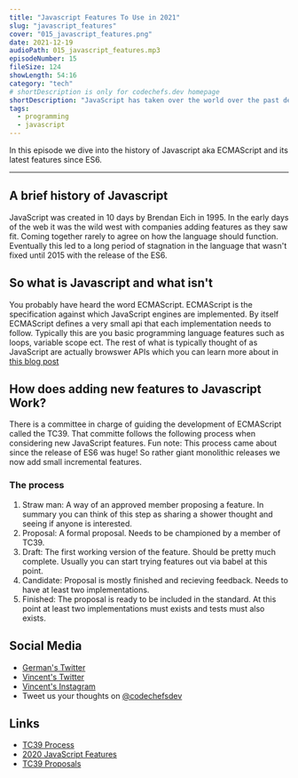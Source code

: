 ```yaml
---
title: "Javascript Features To Use in 2021"
slug: "javascript_features"
cover: "015_javascript_features.png"
date: 2021-12-19
audioPath: 015_javascript_features.mp3
episodeNumber: 15
fileSize: 124
showLength: 54:16
category: "tech"
# shortDescription is only for codechefs.dev homepage
shortDescription: "JavaScript has taken over the world over the past decade. Come learn about its history and the latest features."
tags:
  - programming
  - javascript
---
```


In this episode we dive into the history of Javascript aka ECMAScript and its latest features since ES6.

<hr/>

## A brief history of Javascript

JavaScript was created in 10 days by Brendan Eich in 1995.
In the early days of the web it was the wild west with companies adding features as they saw fit. Coming together rarely to agree on how the language should function. Eventually this led to a long period of stagnation in the language that wasn't fixed until 2015 with the release of the ES6.

## So what is Javascript and what isn't

You probably have heard the word ECMAScript.
ECMAScript is the specification against which JavaScript engines are implemented.
By itself ECMAScript defines a very small api that each implementation needs to follow. Typically this are you basic programming language features such as loops, variable scope ect.
The rest of what is typically thought of as JavaScript are actually browswer APIs which you can learn more about in [this blog post](https://dev.to/codechefs/am-i-ready-to-learn-a-framework-1cll)

## How does adding new features to Javascript Work?

There is a committee in charge of guiding the development of ECMAScript called the TC39. That committe follows the following process when considering new JavaScript features.
Fun note: This process came about since the release of ES6 was huge! So rather giant monolithic releases we now add small incremental features.

### The process

1. Straw man: A way of an approved member proposing a feature. In summary you can think of this step as sharing a shower thought and seeing if anyone is interested.
2. Proposal: A formal proposal. Needs to be championed by a member of TC39.
3. Draft: The first working version of the feature. Should be pretty much complete. Usually you can start trying features out via babel at this point.
4. Candidate: Proposal is mostly finished and recieving feedback. Needs to have at least two implementations.
5. Finished: The proposal is ready to be included in the standard. At this point at least two implementations must exists and tests must also exists.

## Social Media

- [German's Twitter](https://twitter.com/germangamgon)
- [Vincent's Twitter](https://twitter.com/vincentntang)
- [Vincent's Instagram](https://instagram.com/vincentntang)
- Tweet us your thoughts on [@codechefsdev](https://twitter.com/codechefsdev)

## Links

- [TC39 Process](https://2ality.com/2015/11/tc39-process.html)
- [2020 JavaScript Features](https://www.freecodecamp.org/news/javascript-new-features-es2020/)
- [TC39 Proposals](https://github.com/tc39/proposals)
